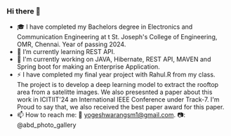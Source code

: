 ### Hi there 👋
- 🎓 I have completed my Bachelors degree in Electronics and Communication Engineering at t St. Joseph's College of Engineering, OMR, Chennai. Year of passing 2024.
- 🌱 I’m currently learning REST API.
- 🌱 I'm currently working on JAVA, Hibernate, REST API, MAVEN and Spring boot for making an Enterprise Application.
- ⚡ I have completed my final year project with Rahul.R from my class. The project is to develop a deep learning model to extract the rooftop area from a satelitte images. We also presesnted a paper about this work in ICITIIT'24 an International IEEE Conference under Track-7. I'm Proud to say that, we also received the best paper award for this paper.
-  📫 How to reach me: 📧 yogeshwarangsm1@gmail.com.  📷: @abd_photo_gallery
<!--
**YogeshwaranS-ABD/YogeshwaranS-ABD** is a ✨ _special_ ✨ repository because its `README.md` (this file) appears on your GitHub profile.

Here are some ideas to get you started:

- 🔭 I’m currently working on ...
- 🌱 I’m currently learning ...
- 👯 I’m looking to collaborate on ...
- 🤔 I’m looking for help with ...
- 💬 Ask me about ...
- 📫 How to reach me: ...
- 😄 Pronouns: ...
- ⚡ Fun fact: ...
-->
